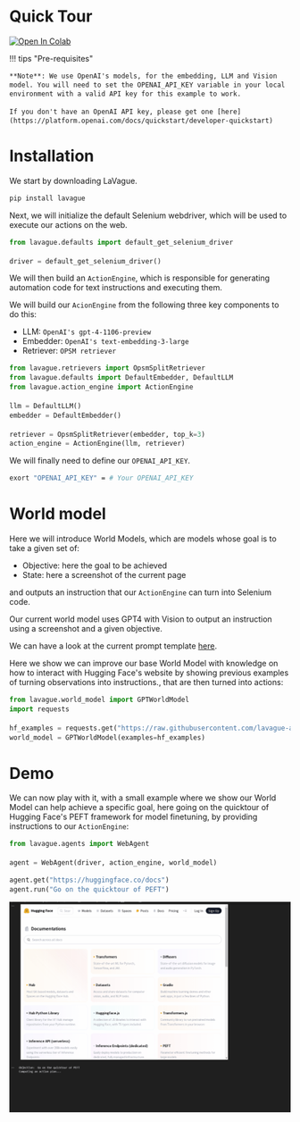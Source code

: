 # Quick Tour

<a target="_blank" href="https://colab.research.google.com/github/lavague-ai/LaVague/blob/main/docs/docs/get-started/quick-tour-notebook/quick-tour.ipynb">
<img src="https://colab.research.google.com/assets/colab-badge.svg" alt="Open In Colab"></a>

!!! tips "Pre-requisites"

    **Note**: We use OpenAI's models, for the embedding, LLM and Vision model. You will need to set the OPENAI_API_KEY variable in your local environment with a valid API key for this example to work.

    If you don't have an OpenAI API key, please get one [here](https://platform.openai.com/docs/quickstart/developer-quickstart)


# Installation

We start by downloading LaVague.

```bash
pip install lavague
```

Next, we will initialize the default Selenium webdriver, which will be used to execute our actions on the web.

```python
from lavague.defaults import default_get_selenium_driver

driver = default_get_selenium_driver()
```

We will then build an `ActionEngine`, which is responsible for generating automation code for text instructions and executing them.

We will build our `AcionEngine` from the following three key components to do this:
- LLM: `OpenAI's gpt-4-1106-preview`
- Embedder: `OpenAI's text-embedding-3-large`
- Retriever: `OPSM retriever`

```python
from lavague.retrievers import OpsmSplitRetriever
from lavague.defaults import DefaultEmbedder, DefaultLLM
from lavague.action_engine import ActionEngine

llm = DefaultLLM()
embedder = DefaultEmbedder()

retriever = OpsmSplitRetriever(embedder, top_k=3)
action_engine = ActionEngine(llm, retriever)
```

We will finally need to define our `OPENAI_API_KEY`.

```bash
exort "OPENAI_API_KEY" = # Your OPENAI_API_KEY
```


# World model

Here we will introduce World Models, which are models whose goal is to take a given set of:
- Objective: here the goal to be achieved
- State: here a screenshot of the current page

and outputs an instruction that our `ActionEngine` can turn into Selenium code.

Our current world model uses GPT4 with Vision to output an instruction using a screenshot and a given objective.

We can have a look at the current prompt template [here](https://github.com/lavague-ai/LaVague/blob/2c0fc2052fd25676da777e3d0de490d9414097b6/src/lavague/prompts.py#L3).

Here we show we can improve our base World Model with knowledge on how to interact with Hugging Face's website by showing previous examples of turning observations into instructions., that are then turned into actions:

```python
from lavague.world_model import GPTWorldModel
import requests

hf_examples = requests.get("https://raw.githubusercontent.com/lavague-ai/LaVague/main/examples/knowledge/hf_example.txt").text
world_model = GPTWorldModel(examples=hf_examples)
```

# Demo

We can now play with it, with a small example where we show our World Model can help achieve a specific goal, here going on the quicktour of Hugging Face's PEFT framework for model finetuning, by providing instructions to our `ActionEngine`:

```python
from lavague.agents import WebAgent

agent = WebAgent(driver, action_engine, world_model)
```

```python
agent.get("https://huggingface.co/docs")
agent.run("Go on the quicktour of PEFT")
```

![qt_output](../../assets/demo_agent_hf.gif)